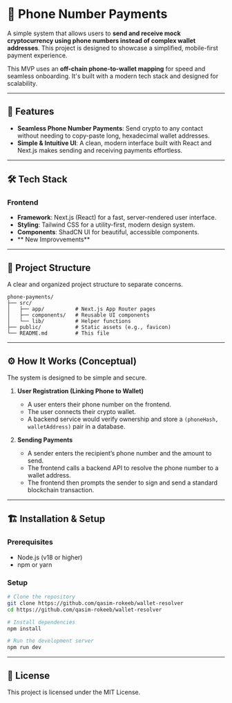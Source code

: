 # 📱 Phone Number Payments

A simple system that allows users to **send and receive mock cryptocurrency using phone numbers instead of complex wallet addresses**. This project is designed to showcase a simplified, mobile-first payment experience.

This MVP uses an **off-chain phone-to-wallet mapping** for speed and seamless onboarding. It's built with a modern tech stack and designed for scalability.

---

## 🚀 Features

-   **Seamless Phone Number Payments**: Send crypto to any contact without needing to copy-paste long, hexadecimal wallet addresses.
-   **Simple & Intuitive UI**: A clean, modern interface built with React and Next.js makes sending and receiving payments effortless.

---

## 🛠 Tech Stack

### Frontend
- **Framework**: Next.js (React) for a fast, server-rendered user interface.
- **Styling**: Tailwind CSS for a utility-first, modern design system.
- **Components**: ShadCN UI for beautiful, accessible components.
- ** New Improvvements**

---

## 📂 Project Structure
A clear and organized project structure to separate concerns.

```
phone-payments/
├── src/
│   ├── app/          # Next.js App Router pages
│   ├── components/   # Reusable UI components
│   └── lib/          # Helper functions
├── public/           # Static assets (e.g., favicon)
└── README.md         # This file
```

---

## ⚙️ How It Works (Conceptual)

The system is designed to be simple and secure.

1.  **User Registration (Linking Phone to Wallet)**
    - A user enters their phone number on the frontend.
    - The user connects their crypto wallet.
    - A backend service would verify ownership and store a `(phoneHash, walletAddress)` pair in a database.

2.  **Sending Payments**
    - A sender enters the recipient’s phone number and the amount to send.
    - The frontend calls a backend API to resolve the phone number to a wallet address.
    - The frontend then prompts the sender to sign and send a standard blockchain transaction.

---

## 🏗 Installation & Setup

### Prerequisites
- Node.js (v18 or higher)
- npm or yarn

###  Setup
```bash
# Clone the repository
git clone https://github.com/qasim-rokeeb/wallet-resolver
cd https://github.com/qasim-rokeeb/wallet-resolver

# Install dependencies
npm install

# Run the development server
npm run dev
```


---

## 📄 License
This project is licensed under the MIT License.

